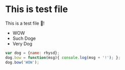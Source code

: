 This is test file
=================

This is a test file :dog:!

- WOW
- Such Doge
- Very Dog

```javascript
var dog = {name: rhysd};
dog.bow = function(msg){ console.log(msg + '!'); };
dog.bow('WOW');
```
